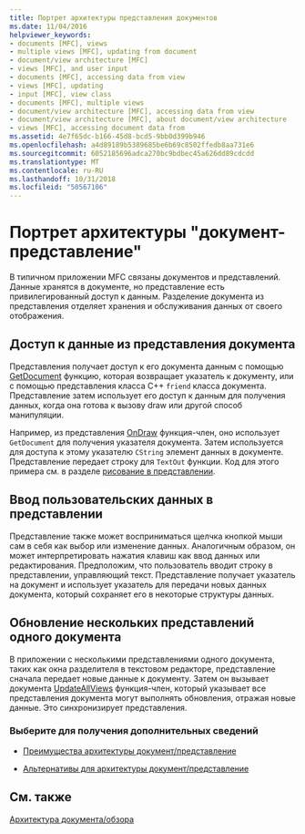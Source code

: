 ```yaml
---
title: Портрет архитектуры представления документов
ms.date: 11/04/2016
helpviewer_keywords:
- documents [MFC], views
- multiple views [MFC], updating from document
- document/view architecture [MFC]
- views [MFC], and user input
- documents [MFC], accessing data from view
- views [MFC], updating
- input [MFC], view class
- documents [MFC], multiple views
- document/view architecture [MFC], accessing data from view
- document/view architecture [MFC], about document/view architecture
- views [MFC], accessing document data from
ms.assetid: 4e7f65dc-b166-45d8-bcd5-9bb0d399b946
ms.openlocfilehash: a4d89189b5389685be6b69c8502ffedb8aa731e6
ms.sourcegitcommit: 6052185696adca270bc9bdbec45a626dd89cdcdd
ms.translationtype: MT
ms.contentlocale: ru-RU
ms.lasthandoff: 10/31/2018
ms.locfileid: "50567106"
---
```

# <a name="a-portrait-of-the-documentview-architecture"></a>Портрет архитектуры "документ-представление"

В типичном приложении MFC связаны документов и представлений. Данные хранятся в документе, но представление есть привилегированный доступ к данным. Разделение документа из представления отделяет хранения и обслуживания данных от своего отображения.

## <a name="gaining-access-to-document-data-from-the-view"></a>Доступ к данные из представления документа

Представления получает доступ к его документа данным с помощью [GetDocument](../mfc/reference/cview-class.md#getdocument) функцию, которая возвращает указатель к документу, или с помощью представления класса C++ `friend` класса документа. Представление затем использует его доступ к данным для получения данных, когда она готова к вызову draw или другой способ манипуляции.

Например, из представления [OnDraw](../mfc/reference/cview-class.md#ondraw) функция-член, оно использует `GetDocument` для получения указателя документа. Затем используется для доступа к этому указателю `CString` элемент данных в документе. Представление передает строку для `TextOut` функции. Код для этого примера см. в разделе [рисование в представлении](../mfc/drawing-in-a-view.md).

## <a name="user-input-to-the-view"></a>Ввод пользовательских данных в представлении

Представление также может восприниматься щелчка кнопкой мыши сам в себя как выбор или изменение данных. Аналогичным образом, он может интерпретировать нажатия клавиш как ввод данных или редактирования. Предположим, что пользователь вводит строку в представлении, управляющий текст. Представление получает указатель на документ и использует указатель для передачи новых данных документа, который сохраняет его в некоторые структуры данных.

## <a name="updating-multiple-views-of-the-same-document"></a>Обновление нескольких представлений одного документа

В приложении с несколькими представлениями одного документа, таких как окна разделителя в текстовом редакторе, представление сначала передает новые данные к документу. Затем он вызывает документа [UpdateAllViews](../mfc/reference/cdocument-class.md#updateallviews) функция-член, который указывает все представления документа могут выполнять обновления, отражая новые данные. Это синхронизирует представления.

### <a name="what-do-you-want-to-know-more-about"></a>Выберите для получения дополнительных сведений

- [Преимущества архитектуры документ/представление](../mfc/advantages-of-the-document-view-architecture.md)

- [Альтернативы для архитектуры документ/представление](../mfc/alternatives-to-the-document-view-architecture.md)

## <a name="see-also"></a>См. также

[Архитектура документа/обзора](../mfc/document-view-architecture.md)

